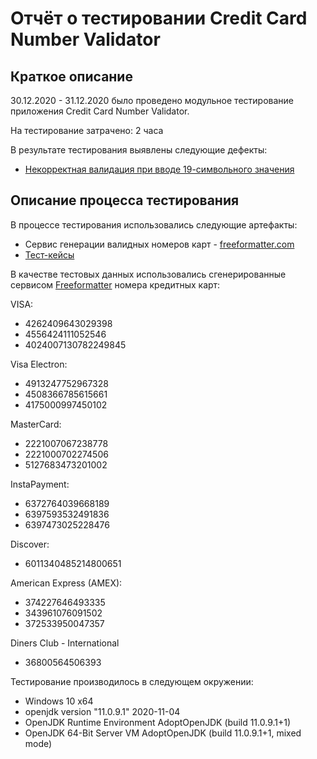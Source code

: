 # Отчёт о тестировании Credit Card Number Validator

## Краткое описание

30.12.2020 - 31.12.2020 было проведено модульное тестирование приложения Credit Card Number Validator.

На тестирование затрачено: 2 часа

В результате тестирования выявлены следующие дефекты:
* [Некорректная валидация при вводе 19-символьного значения](https://github.com/richskiter/Javaqa1.2/issues/1)

## Описание процесса тестирования

В процессе тестирования использовались следующие артефакты:

* Сервис генерации валидных номеров карт - [freeformatter.com](https://www.freeformatter.com/credit-card-number-generator-validator.html)
* [Тест-кейсы](https://github.com/richskiter/Javaqa1.2/blob/master/test-cases.md)

В качестве тестовых данных использовались сгенерированные сервисом [Freeformatter](https://www.freeformatter.com/credit-card-number-generator-validator.html) номера кредитных карт:

VISA:
* 4262409643029398
* 4556424111052546
* 4024007130782249845

Visa Electron:
* 4913247752967328
* 4508366785615661
* 4175000997450102

MasterCard:
* 2221007067238778
* 2221000702274506
* 5127683473201002

InstaPayment:
* 6372764039668189
* 6397593532491836
* 6397473025228476

Discover:
* 6011340485214800651

American Express (AMEX):
* 374227646493335
* 343961076091502
* 372533950047357

Diners Club - International
* 36800564506393

Тестирование производилось в следующем окружении:
* Windows 10 x64
* openjdk version "11.0.9.1" 2020-11-04
* OpenJDK Runtime Environment AdoptOpenJDK (build 11.0.9.1+1)
* OpenJDK 64-Bit Server VM AdoptOpenJDK (build 11.0.9.1+1, mixed mode)

